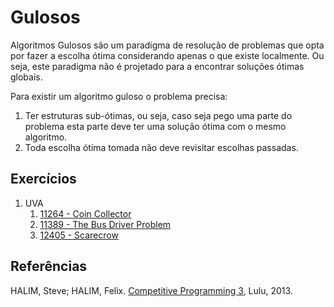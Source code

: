 Gulosos
=======

Algoritmos Gulosos são um paradigma de resolução de problemas que opta por fazer
a escolha ótima considerando apenas o que existe localmente. Ou seja, este paradigma
não é projetado para a encontrar soluções ótimas globais.

Para existir um algoritmo guloso o problema precisa:

1. Ter estruturas sub-ótimas, ou seja, caso seja pego uma parte do problema
esta parte deve ter uma solução ótima com o mesmo algoritmo.
1. Toda escolha ótima tomada não deve revisitar escolhas passadas.

## Exercícios

1. UVA
    1. [11264 - Coin Collector](https://uva.onlinejudge.org/external/112/11264)
    1. [11389 - The Bus Driver Problem](https://uva.onlinejudge.org/external/113/11389)
    1. [12405 - Scarecrow](https://uva.onlinejudge.org/external/124/12405)

## Referências

HALIM, Steve; HALIM, Felix. [Competitive Programming 3](http://cpbook.net/), Lulu, 2013.
